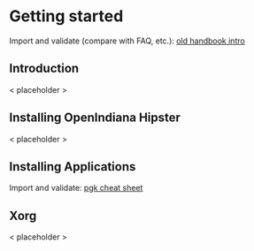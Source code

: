 <!--

The contents of this Documentation are subject to the Public Documentation License Version 1.01
 (the "License"); you may only use this Documentation if you comply with the terms of this License.
A copy of the License is available at http://illumos.org/license/PDL.


The Original Documentation is _________________.

The Initial Writer of the Original Documentation is ___________ Copyright (C)_________[Insert year(s)].
All Rights Reserved. (Initial Writer contact(s):________________[Insert hyperlink/alias]).

Contributor(s): ______________________________________.

Portions created by ______ are Copyright (C)_________[Insert year(s)].
All Rights Reserved. (Contributor contact(s):________________[Insert hyperlink/alias]).

-->

# Getting started

Import and validate (compare with FAQ, etc.): [old handbook intro](http://wiki.openindiana.org/oi/1.+Introduction)

## Introduction

< placeholder >

## Installing OpenIndiana Hipster

< placeholder >

## Installing Applications

Import and validate: [pgk cheat sheet](http://wiki.openindiana.org/oi/pkg+Cheat+Sheet) 


## Xorg

< placeholder >
